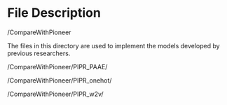 # File Description

/CompareWithPioneer

The files in this directory are used to implement the models developed by previous researchers.

/CompareWithPioneer/PIPR_PAAE/

/CompareWithPioneer/PIPR_onehot/

/CompareWithPioneer/PIPR_w2v/
